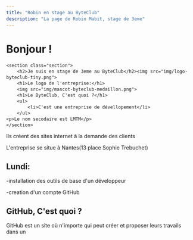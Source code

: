 ```yaml
---
title: "Robin en stage au ByteClub"
description: "La page de Robin Mabit, stage de 3eme"
---
```


<h1>Bonjour !</h1>

<div class="wrap cf">

	<section class="section">
		<h2>Je suis en stage de 3eme au ByteClub</h2><img src="img/logo-byteclub-tiny.png">
		<h1>Le logo de l'entreprise:</h1>
		<img src="img/mascot-byteclub-medaillon.png">
		<h1>Le ByteClub, C'est quoi ?</h1>
		<ul>
			<li>C'est une entreprise de dévellopement</li>
		</ul>
	<p>Le nom secodaire est LMTM</p>
	</section>

</div>

<p>Ils créent des sites internet à la demande des clients</p>
<p>L'entreprise se situe à Nantes(13 place Sophie Trebuchet)</p>

<h2>Lundi:</h2>
<p>-installation des outils de base d'un développeur</p>
<p>-creation d'un compte GitHub</p>


<h2>GitHub, C'est quoi ?</h2>
<p>GitHub est un site où n'importe qui peut créer et proposer leurs travails dans un </p>
